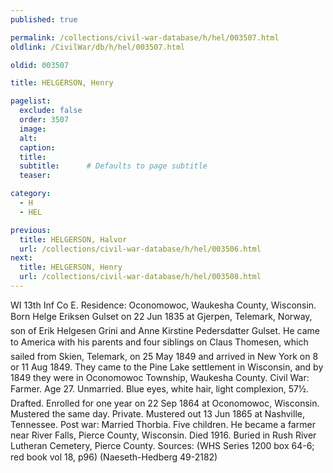 ```yaml
---
published: true

permalink: /collections/civil-war-database/h/hel/003507.html
oldlink: /CivilWar/db/h/hel/003507.html

oldid: 003507

title: HELGERSON, Henry

pagelist:
  exclude: false
  order: 3507
  image: 
  alt:
  caption:
  title:
  subtitle:      # Defaults to page subtitle
  teaser:

category: 
  - H 
  - HEL

previous:
  title: HELGERSON, Halvor
  url: /collections/civil-war-database/h/hel/003506.html  
next:
  title: HELGERSON, Henry
  url: /collections/civil-war-database/h/hel/003508.html   
---
```

WI 13th Inf Co E. Residence: Oconomowoc, Waukesha County, Wisconsin. Born &#147;Helge Eriksen Gulset&#148; on 22 Jun 1835 at Gjerpen, Telemark, Norway, son of Erik Helgesen Grini and Anne Kirstine Pedersdatter Gulset. He came to America with his parents and four siblings on &#147;Claus Thomesen&#148;, which sailed from Skien, Telemark, on 25 May 1849 and arrived in New York on 8 or 11 Aug 1849. They came to the Pine Lake settlement in Wisconsin, and by 1849 they were in Oconomowoc Township, Waukesha County. Civil War: Farmer. Age 27. Unmarried. Blue eyes, white hair, light complexion, 5&#146;7&frac12;&#148;. Drafted. Enrolled for one year on 22 Sep 1864 at Oconomowoc, Wisconsin. Mustered the same day. Private. Mustered out 13 Jun 1865 at Nashville, Tennessee. Post war: Married Thorbia. Five children. He became a farmer near River Falls, Pierce County, Wisconsin. Died 1916. Buried in Rush River Lutheran Cemetery, Pierce County. Sources: (WHS Series 1200 box 64-6; red book vol 18, p96) (Naeseth-Hedberg &#146;49-2182)